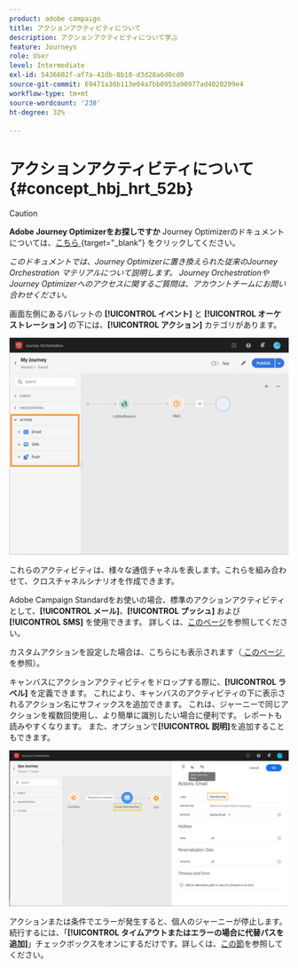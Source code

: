 ```yaml
---
product: adobe campaign
title: アクションアクティビティについて
description: アクションアクティビティについて学ぶ
feature: Journeys
role: User
level: Intermediate
exl-id: 5436602f-af7a-41db-8b10-d3d28a6d0cd0
source-git-commit: 69471a36b113e04a7bb0953a90977ad4020299e4
workflow-type: tm+mt
source-wordcount: '238'
ht-degree: 32%

---
```


# アクションアクティビティについて {#concept_hbj_hrt_52b}


>[!CAUTION]
>
>**Adobe Journey Optimizerをお探しですか** Journey Optimizerのドキュメントについては、[&#x200B; こちら &#x200B;](https://experienceleague.adobe.com/ja/docs/journey-optimizer/using/ajo-home){target="_blank"} をクリックしてください。
>
>
>_このドキュメントでは、Journey Optimizerに置き換えられた従来のJourney Orchestration マテリアルについて説明します。 Journey OrchestrationやJourney Optimizerへのアクセスに関するご質問は、アカウントチームにお問い合わせください。_



画面左側にあるパレットの **[!UICONTROL イベント]** と **[!UICONTROL オーケストレーション]** の下には、**[!UICONTROL アクション]** カテゴリがあります。

![](../assets/journey58.png)

これらのアクティビティは、様々な通信チャネルを表します。これらを組み合わせて、クロスチャネルシナリオを作成できます。

Adobe Campaign Standardをお使いの場合、標準のアクションアクティビティとして、**[!UICONTROL メール]**、**[!UICONTROL プッシュ]** および **[!UICONTROL SMS]** を使用できます。 詳しくは、[このページ](../building-journeys/using-adobe-campaign-actions.md)を参照してください。

カスタムアクションを設定した場合は、こちらにも表示されます（[&#x200B; このページ &#x200B;](../building-journeys/using-custom-actions.md) を参照）。

キャンバスにアクションアクティビティをドロップする際に、**[!UICONTROL ラベル]** を定義できます。 これにより、キャンバスのアクティビティの下に表示されるアクション名にサフィックスを追加できます。 これは、ジャーニーで同じアクションを複数回使用し、より簡単に識別したい場合に便利です。 レポートも読みやすくなります。 また、オプションで&#x200B;**[!UICONTROL 説明]**&#x200B;を追加することもできます。

![](../assets/journey59bis.png)

アクションまたは条件でエラーが発生すると、個人のジャーニーが停止します。続行するには、「**[!UICONTROL タイムアウトまたはエラーの場合に代替パスを追加]**」チェックボックスをオンにするだけです。詳しくは、[この節](../building-journeys/using-the-journey-designer.md#paths)を参照してください。
